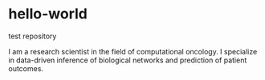# hello-world
test repository

I am a research scientist in the field of computational oncology. I specialize in data-driven inference of biological networks and prediction of patient outcomes.
